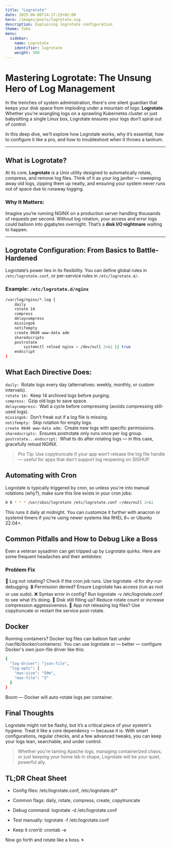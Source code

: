 ```yaml
---
title: "Logrotate"
date: 2025-06-06T14:17:23+02:00
hero: /images/posts/logrotate.svg
description: Explaining logrotate configuration
theme: Toha
menu:
  sidebar:
    name: Logrotate
    identifier: logrotate
    weight: 500
---
```

# Mastering Logrotate: The Unsung Hero of Log Management

In the trenches of system administration, there's one silent guardian that keeps your disk space from imploding under a mountain of logs: **Logrotate**. Whether you're wrangling logs on a sprawling Kubernetes cluster or just babysitting a single Linux box, Logrotate ensures your logs don’t spiral out of control.

In this deep dive, we’ll explore how Logrotate works, why it’s essential, how to configure it like a pro, and how to troubleshoot when it throws a tantrum.

---

## What is Logrotate?

At its core, **Logrotate** is a Unix utility designed to automatically rotate, compress, and remove log files. Think of it as your log janitor — sweeping away old logs, zipping them up neatly, and ensuring your system never runs out of space due to runaway logging.

### Why It Matters:

Imagine you’re running NGINX on a production server handling thousands of requests per second. Without log rotation, your access and error logs could balloon into gigabytes overnight. That’s a **disk I/O nightmare** waiting to happen.

---

## Logrotate Configuration: From Basics to Battle-Hardened

Logrotate’s power lies in its flexibility. You can define global rules in `/etc/logrotate.conf`, or per-service rules in `/etc/logrotate.d/`.

### Example: `/etc/logrotate.d/nginx`

```bash
/var/log/nginx/*.log {
    daily
    rotate 14
    compress
    delaycompress
    missingok
    notifempty
    create 0640 www-data adm
    sharedscripts
    postrotate
        systemctl reload nginx > /dev/null 2>&1 || true
    endscript
}
```

## What Each Directive Does:  

`daily: `Rotate logs every day (alternatives: weekly, monthly, or custom intervals).  
`rotate 14: `Keep 14 archived logs before purging.  
`compress: `Gzip old logs to save space.  
`delaycompress: `Wait a cycle before compressing (avoids compressing still-used logs).  
`missingok: `Don’t freak out if a log file is missing.  
`notifempty: `Skip rotation for empty logs.  
`create 0640 www-data adm: `Create new logs with specific permissions.  
`sharedscripts: `Ensures postrotate only runs once per log group.  
`postrotate...endscript: `What to do after rotating logs — in this case, gracefully reload NGINX.  

> Pro Tip: Use copytruncate if your app won’t release the log file handle — useful for apps that don't support log reopening on SIGHUP.

## Automating with Cron

Logrotate is typically triggered by cron, so unless you're into manual rotations (why?), make sure this line exists in your cron jobs:

```bash
0 0 * * * /usr/sbin/logrotate /etc/logrotate.conf >/dev/null 2>&1
```

This runs it daily at midnight. You can customize it further with anacron or systemd timers if you're using newer systems like RHEL 8+ or Ubuntu 22.04+.
## Common Pitfalls and How to Debug Like a Boss

Even a veteran sysadmin can get tripped up by Logrotate quirks. Here are some frequent headaches and their antidotes:
### Problem	Fix
🔁 Log not rotating?	Check if the cron job runs. Use logrotate -d for dry-run debugging.
🔒 Permission denied?	Ensure Logrotate has access (run as root or use sudo).
❌ Syntax error in config?	Run logrotate -v /etc/logrotate.conf to see what it’s doing.
💾 Disk still filling up?	Reduce rotate count or increase compression aggressiveness.
🔄 App not releasing log files?	Use copytruncate or restart the service post-rotate.

## Docker
Running containers? Docker log files can balloon fast under /var/lib/docker/containers/. You can use logrotate or — better — configure Docker's own json-file driver like this:
```bash
{
  "log-driver": "json-file",
  "log-opts": {
    "max-size": "50m",
    "max-file": "3"
  }
}
```
Boom — Docker will auto-rotate logs per container.
## Final Thoughts

Logrotate might not be flashy, but it’s a critical piece of your system's hygiene. Treat it like a core dependency — because it is. With smart configurations, regular checks, and a few advanced tweaks, you can keep your logs lean, searchable, and under control.

> Whether you're taming Apache logs, managing containerized chaos, or just keeping your home lab in shape, Logrotate will be your quiet, powerful ally.
## TL;DR Cheat Sheet

- Config files: /etc/logrotate.conf, /etc/logrotate.d/*

- Common flags: daily, rotate, compress, create, copytruncate

- Debug command: logrotate -d /etc/logrotate.conf

- Test manually: logrotate -f /etc/logrotate.conf

- Keep it cron’d: crontab -e

Now go forth and rotate like a boss. 🌀
